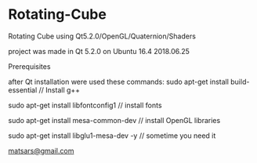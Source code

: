 # Rotating-Cube
Rotating Cube using Qt5.2.0/OpenGL/Quaternion/Shaders

project was made in Qt 5.2.0 on Ubuntu 16.4  2018.06.25

Prerequisites

after Qt installation were used these commands:
sudo apt-get install build-essential // Install g++

sudo apt-get install libfontconfig1  // install fonts

sudo apt-get install mesa-common-dev // install OpenGL libraries

sudo apt-get install libglu1-mesa-dev -y // sometime you need it

matsars@gmail.com
